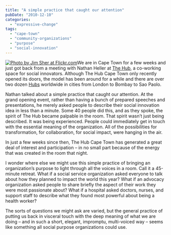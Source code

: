 ```yaml
---
title: "A simple practice that caught our attention"
pubDate: "2010-12-10"
categories: 
  - "expressive-change"
tags: 
  - "cape-town"
  - "community-organizations"
  - "purpose"
  - "social-innovation"
---
```


[![](https://organizationunbound.org/wp-content/uploads/2010/12/Cape-Town1.jpg "Photo by Jim Sher at Flickr.com")](http://www.flickr.com/photos/blyzz/5092303017/)We are in Cape Town for a few weeks and just got back from a meeting with Nathan Heller at [The Hub](http://capetown.the-hub.net/public/index.html), a co-working space for social innovators. Although The Hub Cape Town only recently opened its doors, the model has been around for a while and there are over two dozen [Hubs](http://the-hub.net/places.html) worldwide in cities from London to Bombay to Sao Paolo.

Nathan talked about a simple practice that caught our attention. At the grand opening event, rather than having a bunch of prepared speeches and presentations, he merely asked people to describe their social innovation idea in less than a minute. Some 40 people did this, and as they spoke, the spirit of The Hub became palpable in the room. That spirit wasn’t just being described. It was being experienced. People could immediately get in touch with the essential meaning of the organization. All of the possibilities for transformation, for collaboration, for social impact, were hanging in the air.

In just a few weeks since then, The Hub Cape Town has generated a great deal of interest and participation – in no small part because of the energy that was created in the room that night.

I wonder where else we might use this simple practice of bringing an organization’s purpose to light through all the voices in a room. Call it a 45-minute retreat. What if a social service organization asked everyone to talk about how they planned to impact the world this year? What if an advocacy organization asked people to share briefly the aspect of their work they were most passionate about? What if a hospital asked doctors, nurses, and support staff to describe what they found most powerful about being a health worker?

The sorts of questions we might ask are varied, but the general practice of putting us back in visceral touch with the deep meaning of what we are doing – and in such a short, elegant, impromptu, multi-voiced way – seems like something all social purpose organizations could use.
